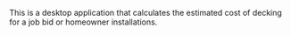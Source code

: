 This is a desktop application that calculates the estimated cost of decking for a job bid or homeowner installations.
